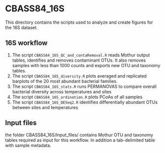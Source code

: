 # CBASS84_16S

This directory contains the scripts used to analyze and create figures for the 16S dataset.

## 16S workflow
1. The script `CBASS84_16S_QC_and_contaRemoval.R` reads Mothur output tables, identifies and removes contaminant OTUs. It also removes samples with less than 1000 counts and exports new OTU and taxonomy tables.
2. The script `CBASS84_16S_diversity.R` plots averaged and replicated barplots of the 20 most abundant bacterial families.
3. The script `CBASS84_16S_stats.R` runs PERMANOVAS to compare overall bacterial diversity across temperatures and sites
4. The script `CBASS84_16S_ordination.R` plots PCoAs of all samples
5. The script `CBASS84_16S_DESeq2.R` identifies differentially abundant OTUs between sites and temperatures

## Input files

the folder CBASS84_16S/Input_files/ contains Mothur OTU and taxonomy tables required as input for this workflow. In addition a tab-delimited table with sample metadata.
